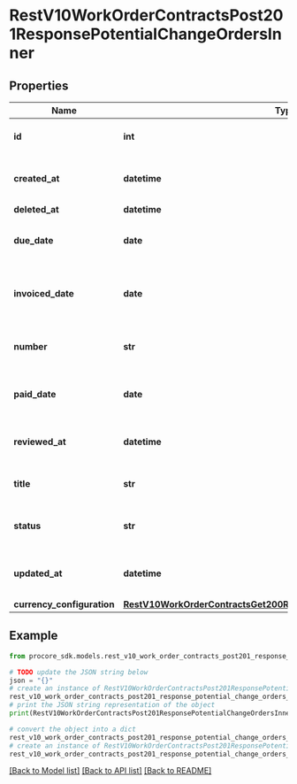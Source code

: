 # RestV10WorkOrderContractsPost201ResponsePotentialChangeOrdersInner


## Properties

Name | Type | Description | Notes
------------ | ------------- | ------------- | -------------
**id** | **int** | Potential change order id | [optional] 
**created_at** | **datetime** | Potential change order created at | [optional] 
**deleted_at** | **datetime** | Deleted at | [optional] 
**due_date** | **date** | Potential change order due date | [optional] 
**invoiced_date** | **date** | Potential change order invoiced date | [optional] 
**number** | **str** | Potential change order number | [optional] 
**paid_date** | **date** | Potential change order paid date | [optional] 
**reviewed_at** | **datetime** | Potential change order reviewed at | [optional] 
**title** | **str** | Potential change order title | [optional] 
**status** | **str** | Potential change order status | [optional] 
**updated_at** | **datetime** | Potential change order updated at | [optional] 
**currency_configuration** | [**RestV10WorkOrderContractsGet200ResponseInnerCurrencyConfiguration**](RestV10WorkOrderContractsGet200ResponseInnerCurrencyConfiguration.md) |  | [optional] 

## Example

```python
from procore_sdk.models.rest_v10_work_order_contracts_post201_response_potential_change_orders_inner import RestV10WorkOrderContractsPost201ResponsePotentialChangeOrdersInner

# TODO update the JSON string below
json = "{}"
# create an instance of RestV10WorkOrderContractsPost201ResponsePotentialChangeOrdersInner from a JSON string
rest_v10_work_order_contracts_post201_response_potential_change_orders_inner_instance = RestV10WorkOrderContractsPost201ResponsePotentialChangeOrdersInner.from_json(json)
# print the JSON string representation of the object
print(RestV10WorkOrderContractsPost201ResponsePotentialChangeOrdersInner.to_json())

# convert the object into a dict
rest_v10_work_order_contracts_post201_response_potential_change_orders_inner_dict = rest_v10_work_order_contracts_post201_response_potential_change_orders_inner_instance.to_dict()
# create an instance of RestV10WorkOrderContractsPost201ResponsePotentialChangeOrdersInner from a dict
rest_v10_work_order_contracts_post201_response_potential_change_orders_inner_from_dict = RestV10WorkOrderContractsPost201ResponsePotentialChangeOrdersInner.from_dict(rest_v10_work_order_contracts_post201_response_potential_change_orders_inner_dict)
```
[[Back to Model list]](../README.md#documentation-for-models) [[Back to API list]](../README.md#documentation-for-api-endpoints) [[Back to README]](../README.md)


